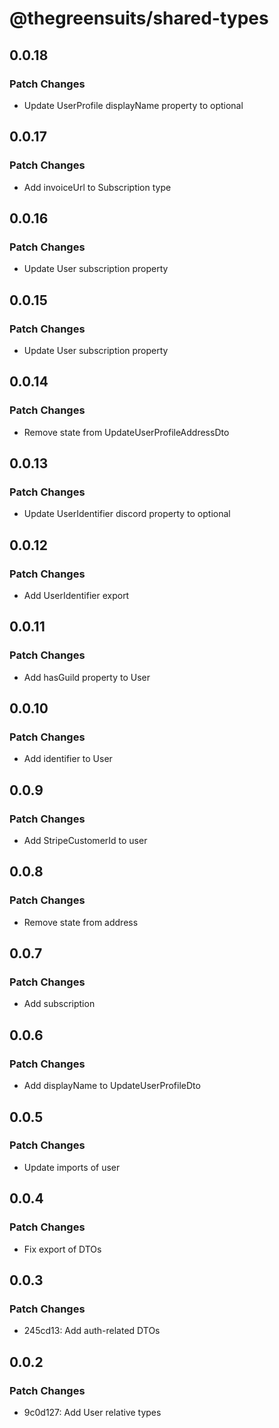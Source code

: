 # @thegreensuits/shared-types

## 0.0.18

### Patch Changes

- Update UserProfile displayName property to optional

## 0.0.17

### Patch Changes

- Add invoiceUrl to Subscription type

## 0.0.16

### Patch Changes

- Update User subscription property

## 0.0.15

### Patch Changes

- Update User subscription property

## 0.0.14

### Patch Changes

- Remove state from UpdateUserProfileAddressDto

## 0.0.13

### Patch Changes

- Update UserIdentifier discord property to optional

## 0.0.12

### Patch Changes

- Add UserIdentifier export

## 0.0.11

### Patch Changes

- Add hasGuild property to User

## 0.0.10

### Patch Changes

- Add identifier to User

## 0.0.9

### Patch Changes

- Add StripeCustomerId to user

## 0.0.8

### Patch Changes

- Remove state from address

## 0.0.7

### Patch Changes

- Add subscription

## 0.0.6

### Patch Changes

- Add displayName to UpdateUserProfileDto

## 0.0.5

### Patch Changes

- Update imports of user

## 0.0.4

### Patch Changes

- Fix export of DTOs

## 0.0.3

### Patch Changes

- 245cd13: Add auth-related DTOs

## 0.0.2

### Patch Changes

- 9c0d127: Add User relative types
